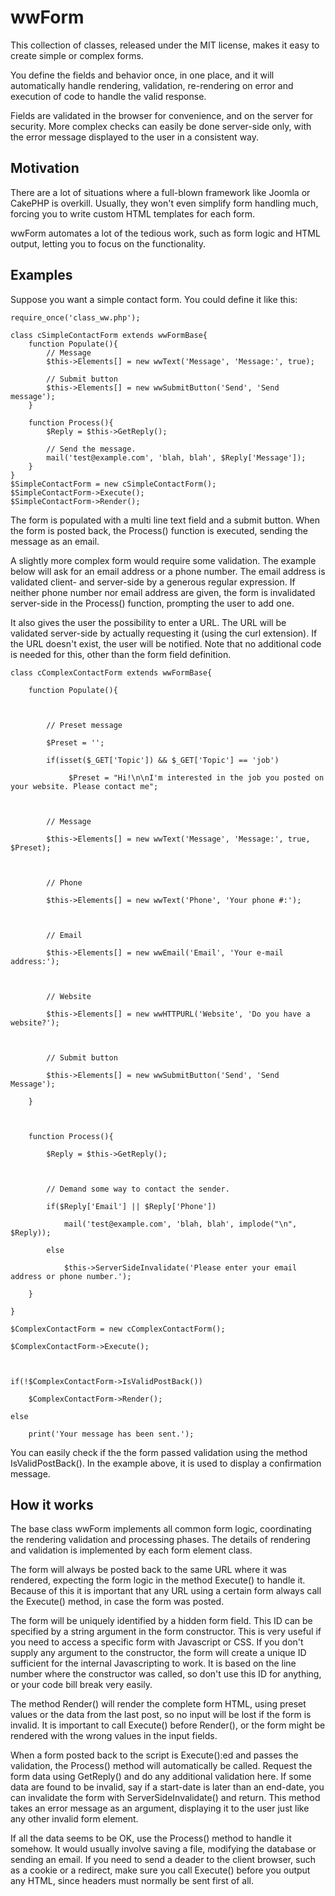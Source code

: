﻿wwForm
======

This collection of classes, released under the MIT license, makes it easy to create simple or complex forms.

You define the fields and behavior once, in one place, and it will automatically handle rendering, validation, re-rendering on error and execution of code to handle the valid response.

Fields are validated in the browser for convenience, and on the server for security. More complex checks can easily be done server-side only, with the error message displayed to the user in a consistent way.

Motivation
----------

There are a lot of situations where a full-blown framework like Joomla or CakePHP is overkill. Usually, they won't even simplify form handling much, forcing you to write custom HTML templates for each form.

wwForm automates a lot of the tedious work, such as form logic and HTML output, letting you to focus on the functionality.


Examples
--------

Suppose you want a simple contact form. You could define it like this:

	require_once('class_ww.php');

	class cSimpleContactForm extends wwFormBase{
		function Populate(){
			// Message
			$this->Elements[] = new wwText('Message', 'Message:', true);

			// Submit button
			$this->Elements[] = new wwSubmitButton('Send', 'Send message');
		}

		function Process(){
			$Reply = $this->GetReply();
			
			// Send the message.
			mail('test@example.com', 'blah, blah', $Reply['Message']);
		}
	}
	$SimpleContactForm = new cSimpleContactForm();
	$SimpleContactForm->Execute();
	$SimpleContactForm->Render();

The form is populated with a multi line text field and a submit button. When the form is posted back, the Process() function is executed, sending the message as an email.

A slightly more complex form would require some validation. The example below will ask for an email address or a phone number. The email address is validated client- and server-side by a generous regular expression. If neither phone number nor email address are given, the form is invalidated server-side in the Process() function, prompting the user to add one.

It also gives the user the possibility to enter a URL. The URL will be validated server-side by actually requesting it (using the curl extension). If the URL doesn't exist, the user will be notified. Note that no additional code is needed for this, other than the form field definition.


	class cComplexContactForm extends wwFormBase{
		function Populate(){

			// Preset message
			$Preset = '';
			if(isset($_GET['Topic']) && $_GET['Topic'] == 'job')
				 $Preset = "Hi!\n\nI'm interested in the job you posted on your website. Please contact me";

			// Message
			$this->Elements[] = new wwText('Message', 'Message:', true, $Preset);

			// Phone
			$this->Elements[] = new wwText('Phone', 'Your phone #:');

			// Email
			$this->Elements[] = new wwEmail('Email', 'Your e-mail address:');

			// Website
			$this->Elements[] = new wwHTTPURL('Website', 'Do you have a website?');

			// Submit button
			$this->Elements[] = new wwSubmitButton('Send', 'Send Message');
		}

		function Process(){
			$Reply = $this->GetReply();
			
			// Demand some way to contact the sender.
			if($Reply['Email'] || $Reply['Phone'])
				mail('test@example.com', 'blah, blah', implode("\n", $Reply));
			else
				$this->ServerSideInvalidate('Please enter your email address or phone number.');
		}
	}
	$ComplexContactForm = new cComplexContactForm();
	$ComplexContactForm->Execute();

	if(!$ComplexContactForm->IsValidPostBack())
		$ComplexContactForm->Render();
	else
		print('Your message has been sent.');



You can easily check if the the form passed validation using the method IsValidPostBack(). In the example above, it is used to display a confirmation message.

How it works
------------

The base class wwForm implements all common form logic, coordinating the rendering validation and processing phases. The details of rendering and validation is implemented by each form element class.

The form will always be posted back to the same URL where it was rendered, expecting the form logic in the method Execute() to handle it. Because of this it is important that any URL using a certain form always call the Execute() method, in case the form was posted.

The form will be uniquely identified by a hidden form field. This ID can be specified by a string argument in the form constructor. This is very useful if you need to access a specific form with Javascript or CSS. If you don't supply any argument to the constructor, the form will create a unique ID sufficient for the internal Javascripting to work. It is based on the line number where the constructor was called, so don't use this ID for anything, or your code bill break very easily.

The method Render() will render the complete form HTML, using preset values or the data from the last post, so no input will be lost if the form is invalid. It is important to call Execute() before Render(), or the form might be rendered with the wrong values in the input fields.

When a form posted back to the script is Execute():ed and passes the validation, the Process() method will automatically be called. Request the form data using GetReply() and do any additional validation here. If some data are found to be invalid, say if a start-date is later than an end-date, you can invalidate the form with ServerSideInvalidate() and return. This method takes an error message as an argument, displaying it to the user just like any other invalid form element.

If all the data seems to be OK, use the Process() method to handle it somehow. It would usually involve saving a file, modifying the database or sending an email. If you need to send a deader to the client browser, such as a cookie or a redirect, make sure you call Execute() before you output any HTML, since headers must normally be sent first of all.


